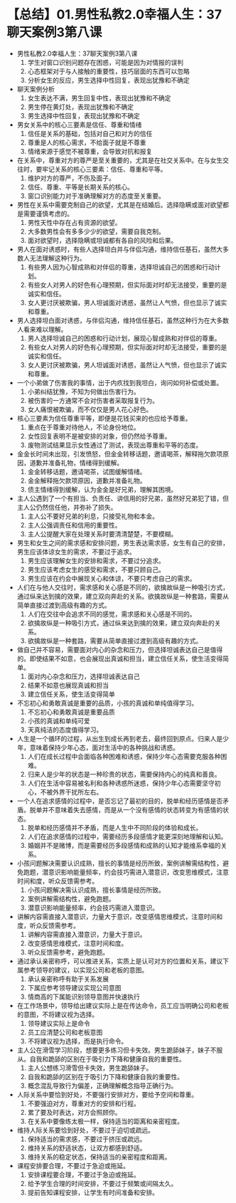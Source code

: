 # 【总结】01.男性私教2.0幸福人生：37聊天案例3第八课

-   男性私教2.0幸福人生：37聊天案例3第八课
    1.  学生对窗口识别问题存在困惑，可能是因为对情报的误判
    2.  心态框架对于与人接触的重要性，技巧层面的东西可以忽略
    3.  分析女生的反应，男生选择中性回复，表现出犹豫和不确定
-   聊天案例分析
    1.  女生表达不满，男生回复中性，表现出犹豫和不确定
    2.  男生停在黄灯处，表现出犹豫和不确定
    3.  男生选择中性回复，表现出犹豫和不确定
-   男女关系中的核心三要素是信任、尊重和情绪
    1.  信任是关系的基础，包括对自己和对方的信任
    2.  尊重是人的核心需求，不给面子就是不尊重
    3.  情绪来源于感觉不被尊重，会导致对抗和报复
-   在关系中，尊重对方的尊严是至关重要的，尤其是在社交关系中。在与女生交往时，要牢记关系的核心三要素：信任、尊重和平等。
    1.  维护对方的尊严，不伤及面子。
    2.  信任、尊重、平等是长期关系的核心。
    3.  窗口识别能力对于准确理解对方的态度至关重要。
-   男性在关系中需要克制自己的欲望，尤其是在结婚后。选择隐瞒或面对欲望都是需要谨慎考虑的。
    1.  男性天性中存在占有资源的欲望。
    2.  大多数男性会有多多少少的欲望，需要自我克制。
    3.  面对欲望时，选择隐瞒或坦诚都有各自的风险和后果。
-   男人在面对诱惑时，有些人选择坦白并与伴侣沟通，维持信任基石，虽然大多数人无法理解这种行为。
    1.  有些男人因为心智成熟和对伴侣的尊重，选择坦诚自己的困惑和行动计划。
    2.  有些女人对男人的好色有心理预期，但实际面对时却无法接受，重要的是诚实和信任。
    3.  女人更讨厌被欺骗，男人坦诚面对诱惑，虽然让人气愤，但也显示了诚实和尊重。
-   男人选择坦白面对诱惑，与伴侣沟通，维持信任基石，虽然这种行为在大多数人看来难以理解。
    1.  男人选择坦诚自己的困惑和行动计划，展现心智成熟和对伴侣的尊重。
    2.  有些女人对男人的好色有心理预期，但实际面对时却无法接受，重要的是诚实和信任。
    3.  女人更讨厌被欺骗，男人坦诚面对诱惑，虽然让人气愤，但也显示了诚实和尊重。
-   一个小弟做了伤害我的事情，出于内疚找到我坦白，询问如何补偿或处置。
    1.  小弟纠结犹豫，不知为何做出伤害行为。
    2.  被伤害的一方通常不会对伤害者采取报复行为。
    3.  女人痛恨被欺骗，而不仅仅是男人花心好色。
-   核心三要素为信任尊重平等，即便是花钱买来的也应给予尊重。
    1.  重点在于尊重对待他人，不论身份地位。
    2.  女性回复表明不是被安排的对象，但仍然给予尊重。
    3.  废物测试结果显示女性通过了测试，表现出尊重和平等的态度。
-   金金长时间未出现，引发愤怒，但金金转移话题，邀请喝茶，解释拖欠款项原因，道歉并准备礼物，情绪得到缓解。
    1.  金金转移话题，邀请喝茶，试图缓解情绪。
    2.  金金解释拖欠款项原因，道歉并准备礼物。
    3.  债主情绪得到缓解，认为金金是好兄弟，理解其困境。
-   主人公遇到了一个有担当、负责任、讲信用的好兄弟，虽然好兄弟犯了错，但主人公仍然信任他，并弥补了损失。
    1.  主人公不要好兄弟的利息，只接受礼物和本金。
    2.  主人公强调责任和信用的重要性。
    3.  主人公提醒大家在处理关系时要清清楚楚，不要模糊。
-   男生和女生之间的需求感和安排问题，男生表达需求感，女生有自己的安排，男生应该体谅女生的需求，不要过于追求。
    1.  男生应该理解女生的安排和需求，不要过分追求。
    2.  男生应该考虑女生的感受和需求，不要只顾自己。
    3.  男生应该在约会中展现关心和体谅，不要只考虑自己的需求。
-   人们在与他人交往时，需求感和关心感是不同的，欲擒故纵是一种吸引方式，通过纵来达到擒的效果，建立双向奔赴的关系。欲擒故纵是一种套路，需要从简单直接过渡到高级有趣的方式。
    1.  人们在交往中会追求不同的感觉，需求感和关心感是不同的。
    2.  欲擒故纵是一种吸引方式，通过纵来达到擒的效果，建立双向奔赴的关系。
    3.  欲擒故纵是一种套路，需要从简单直接过渡到高级有趣的方式。
-   做自己并不容易，需要面对内心的杂念和压力，但选择坦诚表达自己是值得的。即使结果不如意，也会展现出真诚和担当，建立信任关系，使生活变得简单。
    1.  面对内心杂念和压力，选择坦诚表达自己
    2.  结果不如意也展现真诚和担当
    3.  建立信任关系，使生活变得简单
-   不忘初心和勇敢真诚是重要的品质，小孩的真诚和单纯值得学习。
    1.  不忘初心和勇敢真诚是重要品质
    2.  小孩的真诚和单纯可爱
    3.  天真纯洁的态度值得学习。
-   人生是一个循环的过程，从出生到成长再到老去，最终回到原点。归来人是少年，意味着保持少年心态，面对生活中的各种挑战和诱惑。
    1.  人们在成长过程中会面临各种困难和诱惑，保持少年心态需要克服各种困难。
    2.  归来人是少年的状态是一种珍贵的状态，需要保持内心的纯真和善良。
    3.  人们在生活中容易被名利和各种诱惑所迷惑，保持少年心态需要坚守初心，不被外界干扰所左右。
-   一个人在追求感情的过程中，是否忘记了最初的目的，脱单和经历感情是否矛盾。脱单并不意味着失去感情，而是从一个没有感情的状态转变为有感情的状态。
    1.  脱单和经历感情并不矛盾，而是人生中不同阶段的体验和成长。
    2.  人们在追求感情的过程中，需要经历多段感情才能更深刻地理解和认知。
    3.  婚姻并不是赌博，而是需要经历多段感情和成熟的认知才能维系幸福的关系。
-   小孩问题解决需要认识成熟，擅长的事情是经历所致，案例讲解需结构性，避免跑题，潜意识影响能量频率，约会技巧需进入潜意识，改变思维模式，注意时间和度，听众反馈需参考。
    1.  小孩问题解决需认识成熟，擅长事情是经历所致。
    2.  案例讲解需结构性，避免跑题。
    3.  潜意识影响能量频率，约会技巧需进入潜意识。
-   讲解内容需直接入潜意识，力量大于意识，改变感情思维模式，注意时间和度，听众反馈需参考。
    1.  讲解内容需直接入潜意识，力量大于意识。
    2.  改变感情思维模式，注意时间和度。
    3.  听众反馈需参考，避免跑题。
-   通过承认亲密称呼，可以推进关系，实质上是认可对方的位置和关系，建议下属参考领导的建议，以实现公司和老板的意图。
    1.  承认亲密称呼有助于关系发展
    2.  下属应参考领导建议实现公司意图
    3.  情商高的下属能识别领导意图并快速执行
-   在工作场景中，领导给出建议实际上是在传达命令，员工应当明确公司和老板的意图，不将建议视为选择。
    1.  领导建议实际上是命令
    2.  员工应清楚公司和老板意图
    3.  不将建议视为选择，而是执行命令。
-   主人公在滑雪学习阶段，想要更多练习但卡失效。男生跪舔妹子，妹子不服从。自我和跪舔的区别在于吸引力下降和健康自我的重要性。
    1.  主人公想练习滑雪但卡失效，男生跪舔妹子。
    2.  自我和跪舔的区别在于吸引力下降和健康自我的重要性。
    3.  概念混乱导致行为偏差，正确理解概念指导正确行为。
-   人际关系中要恰到好处，不要强行安排对方，要给予空间和尊重。
    1.  不要强迫对方，尊重对方的安排和行程。
    2.  累了要及时表达，对方会照顾你。
    3.  在关系中要像练太极一样，保持适当的距离和亲密程度。
-   维持人际关系要恰到好处，不要过于迫切或疏远。
    1.  保持适当的需求感，不要过于挤压或疏远。
    2.  维持关系的舒适状态，让双方都感到舒适。
    3.  维持关系的稳定状态，保持适当的亲密程度和距离。
-   课程安排要合理，不要过于急迫或拖延。
    1.  安排课程要合理，不要过于急迫或拖延。
    2.  给予学生合理的时间安排，不要过于频繁或间隔太久。
    3.  提前告知课程安排，让学生有时间准备和安排。